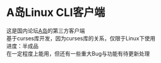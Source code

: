 # A岛Linux CLI客户端

这是国内论坛[A岛](https://adnmb2.com)的第三方客户端  
基于curses库开发，因为curses库的关系，仅限于Linux下使用  
进度：半成品  
在一定程度上能用，但还有一些重大Bug与功能有待更新处理  
